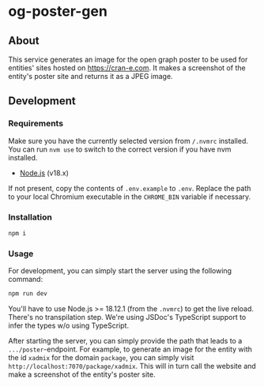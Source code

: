 # og-poster-gen

## About

This service generates an image for the open graph poster to be used for entities' sites hosted on https://cran-e.com. It makes a screenshot of the entity's poster site and returns it as a JPEG image.

## Development

### Requirements

Make sure you have the currently selected version from `/.nvmrc` installed. You can run `nvm use` to switch to the correct version if you have nvm installed.

- [Node.js](https://nodejs.org/en/) (v18.x)

If not present, copy the contents of `.env.example` to `.env`. Replace the path to your local Chromium executable in the `CHROME_BIN` variable if necessary.

### Installation

```bash
npm i
```

### Usage

For development, you can simply start the server using the following command:

```bash
npm run dev
```

You'll have to use Node.js >= 18.12.1 (from the `.nvmrc`) to get the live reload. There's no transpilation step. We're using JSDoc's TypeScript support to infer the types w/o using TypeScript.

After starting the server, you can simply provide the path that leads to a `.../poster`-endpoint. For example, to generate an image for the entity with the id `xadmix` for the domain `package`, you can simply visit `http://localhost:7070/package/xadmix`. This will in turn call the website and make a screenshot of the entity's poster site.
